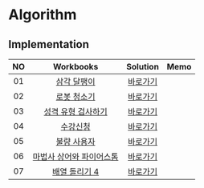 # Algorithm 

## Implementation
|<center>NO|<center>Workbooks|<center>Solution|<center>Memo|
|:---:|:---:|:---:|:---:|
|01|[삼각 달팽이](https://programmers.co.kr/learn/courses/30/lessons/68645)|[바로가기](./Solution/삼각%20달팽이)|  |
|02|[로봇 청소기](https://www.acmicpc.net/problem/14503)|[바로가기](./Solution/로봇%20청소기)| |
|03|[성격 유형 검사하기](https://school.programmers.co.kr/learn/courses/30/lessons/118666)|[바로가기](./Solution/성격%20유형%20검사하기)| |
|04|[수강신청](https://www.acmicpc.net/problem/13414)|[바로가기](./Solution/수강신청)| |
|05|[불량 사용자](https://school.programmers.co.kr/learn/courses/30/lessons/64064)|[바로가기](./Solution/불량%20사용자)| |
|06|[마법사 상어와 파이어스톰](https://www.acmicpc.net/problem/20058)|[바로가기](./Solution/마법사%20상어와%20파이어스톰)| |
|07|[배열 돌리기 4](https://www.acmicpc.net/problem/17406)|[바로가기](./Solution/배열%20돌리기%204)| |
